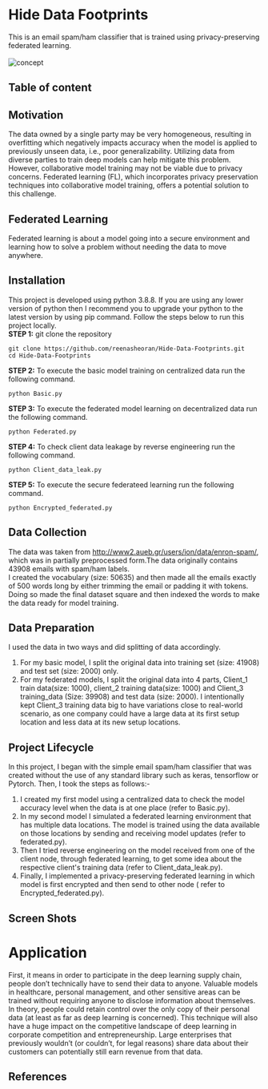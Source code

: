 # Hide Data Footprints
This is an email spam/ham classifier that is trained using privacy-preserving federated learning.<br><br>
![concept](https://github.com/reenasheoran/Hide-Data-Footprints/blob/main/static/concept.png)
## Table of content


## Motivation
The data owned by a single party may be very homogeneous, resulting in overfitting which negatively impacts accuracy when the model is applied to previously unseen data, i.e., poor generalizability. Utilizing data from diverse parties to train deep models can help mitigate this problem. However, collaborative model training may not be viable due to privacy concerns. Federated learning (FL), which incorporates privacy preservation techniques into collaborative model training, offers a potential solution to this challenge.
## Federated Learning
Federated learning is about a model going into a secure environment and learning how to solve a problem without needing the data to move anywhere.<br>
## Installation
This project is developed using python 3.8.8. If you are using any lower version of python then I recommend you to upgrade your python to the latest version by using pip command. Follow the steps below to run this project locally.<br>
**STEP 1:** git clone the repository
```
git clone https://github.com/reenasheoran/Hide-Data-Footprints.git
cd Hide-Data-Footprints
```
**STEP 2:** To execute the basic model training on centralized data run the following command.<br>
```
python Basic.py
```
**STEP 3:** To execute the federated model learning on decentralized data run the following command.<br>
```
python Federated.py
```
**STEP 4:** To check client data leakage by reverse engineering run the following command.<br>
```
python Client_data_leak.py
```
**STEP 5:** To execute the secure federateed learning run the following command.<br>
```
python Encrypted_federated.py
```
## Data Collection
The data was taken from http://www2.aueb.gr/users/ion/data/enron-spam/, which was in partially preprocessed form.The data originally contains 43908 emails with spam/ham labels.<br>
I created the vocabulary (size: 50635) and then made all the emails exactly of 500 words long by either trimming the email or padding it with <unk> tokens. Doing so made the final dataset square and then indexed the words to make the data ready for model training.<br>
## Data Preparation
I used the data in two ways and did splitting of data accordingly.<br>
1. For my basic model, I split the original data into training set (size: 41908) and test set (size: 2000) only.
2. For my federated models, I split the original data into 4 parts, Client_1 train data(size: 1000), client_2 training data(size: 1000) and Client_3 training_data (Size: 39908) and test data (size: 2000). I intentionally kept Client_3 training data big to have variations close to real-world scenario, as one company could have a large data at its first setup location and less data at its new setup locations.<br>
## Project Lifecycle
In this project, I began with the simple email spam/ham classifier that was created without the use of any standard library such as keras, tensorflow or Pytorch. Then, I took the steps as follows:- <br>
1. I created my first model using a centralized data to check the model accuracy level when the data is at one place (refer to Basic.py).<br>
2. In my second model I simulated a federated learning environment that has multiple data locations. The model is trained using the data available on those locations by sending and receiving model updates (refer to federated.py).<br>
3. Then I tried reverse engineering on the model received from one of the client node, through federated learning, to get some idea about the respective client's training data (refer to Client_data_leak.py).<br>
4. Finally, I implemented a privacy-preserving federated learning in which model is first encrypted and then send to other node ( refer to Encrypted_federated.py).<br>
## Screen Shots
# Application
First, it means in order to participate in the 
deep learning supply chain, people don’t technically have to send their data to anyone. 
Valuable models in healthcare, personal management, and other sensitive areas can be 
trained without requiring anyone to disclose information about themselves. In theory, 
people could retain control over the only copy of their personal data (at least as far as deep 
learning is concerned).
This technique will also have a huge impact on the competitive landscape of deep learning 
in corporate competition and entrepreneurship. Large enterprises that previously wouldn’t 
(or couldn’t, for legal reasons) share data about their customers can potentially still earn 
revenue from that data.
## References
